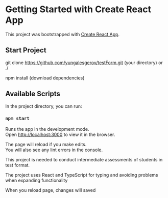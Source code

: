# Getting Started with Create React App

This project was bootstrapped with [Create React App](https://github.com/facebook/create-react-app).

## Start Project

git clone https://github.com/yungalesgerov/testForm.git (your directory) or ./

npm install (download dependencies)

## Available Scripts

In the project directory, you can run:

### `npm start`

Runs the app in the development mode.\
Open [http://localhost:3000](http://localhost:3000) to view it in the browser.

The page will reload if you make edits.\
You will also see any lint errors in the console.

This project is needed to conduct intermediate assessments of students in test format.

The project uses React and TypeScript for typing and avoiding problems when expanding functionality

When you reload page, changes will saved
